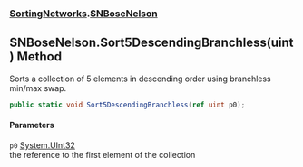 ### [SortingNetworks](SortingNetworks.md 'SortingNetworks').[SNBoseNelson](SortingNetworks_SNBoseNelson.md 'SortingNetworks.SNBoseNelson')
## SNBoseNelson.Sort5DescendingBranchless(uint) Method
Sorts a collection of 5 elements in descending order using branchless min/max swap.  
```csharp
public static void Sort5DescendingBranchless(ref uint p0);
```
#### Parameters
<a name='SortingNetworks_SNBoseNelson_Sort5DescendingBranchless(uint)_p0'></a>
`p0` [System.UInt32](https://docs.microsoft.com/en-us/dotnet/api/System.UInt32 'System.UInt32')  
the reference to the first element of the collection
  
